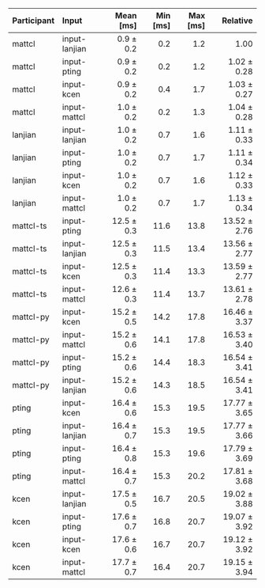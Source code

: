 | Participant | Input | Mean [ms] | Min [ms] | Max [ms] | Relative |
|:---|:---|---:|---:|---:|---:|
| mattcl | input-lanjian | 0.9 ± 0.2 | 0.2 | 1.2 | 1.00 |
| mattcl | input-pting | 0.9 ± 0.2 | 0.2 | 1.2 | 1.02 ± 0.28 |
| mattcl | input-kcen | 0.9 ± 0.2 | 0.4 | 1.7 | 1.03 ± 0.27 |
| mattcl | input-mattcl | 1.0 ± 0.2 | 0.2 | 1.3 | 1.04 ± 0.28 |
| lanjian | input-lanjian | 1.0 ± 0.2 | 0.7 | 1.6 | 1.11 ± 0.33 |
| lanjian | input-pting | 1.0 ± 0.2 | 0.7 | 1.7 | 1.11 ± 0.34 |
| lanjian | input-kcen | 1.0 ± 0.2 | 0.7 | 1.6 | 1.12 ± 0.33 |
| lanjian | input-mattcl | 1.0 ± 0.2 | 0.7 | 1.7 | 1.13 ± 0.34 |
| mattcl-ts | input-pting | 12.5 ± 0.3 | 11.6 | 13.8 | 13.52 ± 2.76 |
| mattcl-ts | input-lanjian | 12.5 ± 0.3 | 11.5 | 13.4 | 13.56 ± 2.77 |
| mattcl-ts | input-kcen | 12.5 ± 0.3 | 11.4 | 13.3 | 13.59 ± 2.77 |
| mattcl-ts | input-mattcl | 12.6 ± 0.3 | 11.4 | 13.7 | 13.61 ± 2.78 |
| mattcl-py | input-kcen | 15.2 ± 0.5 | 14.2 | 17.8 | 16.46 ± 3.37 |
| mattcl-py | input-mattcl | 15.2 ± 0.6 | 14.1 | 17.8 | 16.53 ± 3.40 |
| mattcl-py | input-pting | 15.2 ± 0.6 | 14.4 | 18.3 | 16.54 ± 3.41 |
| mattcl-py | input-lanjian | 15.2 ± 0.6 | 14.3 | 18.5 | 16.54 ± 3.41 |
| pting | input-kcen | 16.4 ± 0.6 | 15.3 | 19.5 | 17.77 ± 3.65 |
| pting | input-lanjian | 16.4 ± 0.7 | 15.3 | 19.5 | 17.77 ± 3.66 |
| pting | input-pting | 16.4 ± 0.8 | 15.3 | 19.6 | 17.79 ± 3.69 |
| pting | input-mattcl | 16.4 ± 0.7 | 15.3 | 20.2 | 17.81 ± 3.68 |
| kcen | input-lanjian | 17.5 ± 0.5 | 16.7 | 20.5 | 19.02 ± 3.88 |
| kcen | input-pting | 17.6 ± 0.7 | 16.8 | 20.7 | 19.07 ± 3.92 |
| kcen | input-kcen | 17.6 ± 0.6 | 16.7 | 20.7 | 19.12 ± 3.92 |
| kcen | input-mattcl | 17.7 ± 0.7 | 16.4 | 20.7 | 19.15 ± 3.94 |
